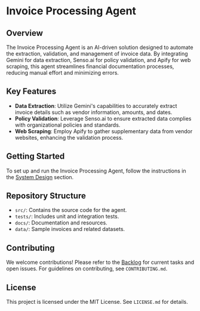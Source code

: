 # Invoice Processing Agent

## Overview
The Invoice Processing Agent is an AI-driven solution designed to automate the extraction, validation, and management of invoice data. By integrating Gemini for data extraction, Senso.ai for policy validation, and Apify for web scraping, this agent streamlines financial documentation processes, reducing manual effort and minimizing errors.

## Key Features
- **Data Extraction**: Utilize Gemini's capabilities to accurately extract invoice details such as vendor information, amounts, and dates.
- **Policy Validation**: Leverage Senso.ai to ensure extracted data complies with organizational policies and standards.
- **Web Scraping**: Employ Apify to gather supplementary data from vendor websites, enhancing the validation process.

## Getting Started
To set up and run the Invoice Processing Agent, follow the instructions in the [System Design](#6-system-design) section.

## Repository Structure
- `src/`: Contains the source code for the agent.
- `tests/`: Includes unit and integration tests.
- `docs/`: Documentation and resources.
- `data/`: Sample invoices and related datasets.

## Contributing
We welcome contributions! Please refer to the [Backlog](#3-backlog) for current tasks and open issues. For guidelines on contributing, see `CONTRIBUTING.md`.

## License
This project is licensed under the MIT License. See `LICENSE.md` for details.
